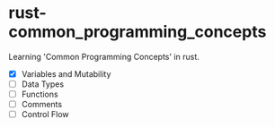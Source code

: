 # rust-common_programming_concepts
Learning 'Common Programming Concepts' in rust.

- [x] Variables and Mutability
- [ ] Data Types
- [ ] Functions
- [ ] Comments
- [ ] Control Flow
